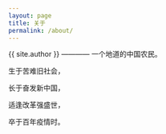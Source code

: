 ```yaml
---
layout: page
title: 关于
permalink: /about/
---
```


{{ site.author }} ———— 一个地道的中国农民。

生于苦难旧社会，

长于奋发新中国，

适逢改革强盛世，

卒于百年疫情时。

